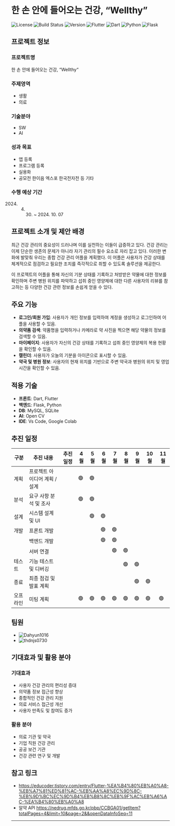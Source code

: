 # 한 손 안에 들어오는 건강, “Wellthy”

![License](https://img.shields.io/badge/license-MIT-blue)
![Build Status](https://img.shields.io/badge/build-passing-brightgreen)
![Version](https://img.shields.io/badge/version-1.0.0-orange)
![Flutter](https://img.shields.io/badge/Flutter-2.0-blue)
![Dart](https://img.shields.io/badge/Dart-2.12-blue)
![Python](https://img.shields.io/badge/Python-3.9-blue)
![Flask](https://img.shields.io/badge/Flask-2.0-black)

## 프로젝트 정보

### 프로젝트명
한 손 안에 들어오는 건강, “Wellthy“

### 주제영역
- 생활
- 의료


### 기술분야
- SW
- AI

### 성과 목표
- 앱 등록
- 프로그램 등록
- 실용화
- 공모전 한이음 엑스포 한국전자전 등 기타

### 수행 예상 기간
2024. 04. 30. ~ 2024. 10. 07

## 프로젝트 소개 및 제안 배경

최근 건강 관리의 중요성이 드러나며 이를 실천하는 이들이 급증하고 있다. 건강 관리는 이제 단순한 생존의 문제가 아니라 자기 관리의 필수 요소로 자리 잡고 있다. 이러한 변화에 발맞춰 우리는 종합 건강 관리 어플을 계획했다. 이 어플은 사용자가 건강 상태를 체계적으로 점검하고 필요한 조치를 즉각적으로 취할 수 있도록 솔루션을 제공한다.

이 프로젝트의 어플을 통해 자신의 기분 상태를 기록하고 처방받은 약물에 대한 정보를 확인하며 주변 병원 위치를 파악하고 섭취 중인 영양제에 대한 다른 사용자의 리뷰를 참고하는 등 다양한 건강 관련 정보를 손쉽게 얻을 수 있다.

## 주요 기능

- **로그인/회원 가입**: 사용자가 개인 정보를 입력하여 계정을 생성하고 로그인하여 어플을 사용할 수 있음.
- **의약품 검색**: 약품명을 입력하거나 카메라로 약 사진을 찍으면 해당 약물의 정보를 검색할 수 있음.
- **마이페이지**: 사용자가 자신의 건강 상태를 기록하고 섭취 중인 영양제의 복용 현황을 확인할 수 있음.
- **캘린더**: 사용자가 오늘의 기분을 아이콘으로 표시할 수 있음.
- **약국 및 병원 정보**: 사용자의 현재 위치를 기반으로 주변 약국과 병원의 위치 및 영업시간을 확인할 수 있음.

## 적용 기술

- **프론트**: Dart, Flutter
- **백엔드**: Flask, Python
- **DB**: MySQL, SQLite
- **AI**: Open CV
- **IDE**: Vs Code, Google Colab

## 추진 일정

| 구분   | 추진 내용                   | 추진 일정 | 4월 | 5월 | 6월 | 7월 | 8월 | 9월 | 10월 | 11월 |
|--------|------------------------------|-----------|-----|-----|-----|-----|-----|-----|------|------|
| 계획   | 프로젝트 아이디어 계획 / 설계 |           | 🟢  | 🟢  |     |     |     |     |      |      |
| 분석   | 요구 사항 분석 및 조사        |           | 🟢  | 🟢  |     |     |     |     |      |      |
| 설계   | 시스템 설계 및 UI             |           |     | 🟢  | 🟢  |     |     |     |      |      |
| 개발   | 프론트 개발                  |           |     |     | 🟢  | 🟢  |     |     |      |      |
|        | 백엔드 개발                  |           |     |     | 🟢  | 🟢  |     |     |      |      |
|        | 서버 연결                    |           |     |     |     | 🟢  | 🟢  |     |      |      |
| 테스트 | 기능 테스트 및 디버깅         |           |     |     |     |     | 🟢  | 🟢  |      |      |
| 종료   | 최종 점검 및 발표 계획        |           |     |     |     |     |     | 🟢  | 🟢  |      |
| 오프라인 | 미팅 계획                   |           | 🟢  | 🟢  | 🟢  | 🟢  | 🟢  | 🟢  | 🟢  | 🟢  |

## 팀원

- ![Dahyun1016](https://img.shields.io/badge/GitHub-Dahyun1016-black)
- ![thdnjs0730](https://img.shields.io/badge/GitHub-thdnjs0730-black)


## 기대효과 및 활용 분야

### 기대효과
- 사용자 건강 관리의 편리성 증대
- 의약품 정보 접근성 향상
- 종합적인 건강 관리 지원
- 의료 서비스 접근성 개선
- 사용자 만족도 및 참여도 증가

### 활용 분야
- 의료 기관 및 약국
- 기업 직원 건강 관리
- 공공 보건 기관
- 건강 관련 연구 및 개발

## 참고 링크
- https://educoder.tistory.com/entry/Flutter-%EA%B4%80%EB%A0%A8-%EB%A7%81%ED%81%AC-%EB%AA%A8%EC%9D%8C-%EB%9D%BC%EC%9D%B4%EB%B8%8C%EB%9F%AC%EB%A6%AC-%EA%B4%80%EB%A0%A8
- 알약 API https://nedrug.mfds.go.kr/pbp/CCBGA01/getItem?totalPages=4&limit=10&page=2&&openDataInfoSeq=11

---
